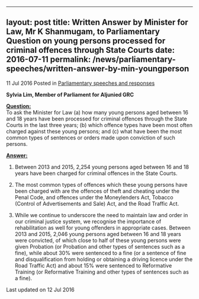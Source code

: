 
---
layout: post
title:  Written Answer by Minister for Law, Mr K Shanmugam, to Parliamentary Question on young persons processed for criminal offences through State Courts
date:   2016-07-11
permalink: /news/parliamentary-speeches/written-answer-by-min-youngperson
---

11 Jul 2016 Posted in [Parliamentary speeches and responses](/news/parliamentary-speeches)

**Sylvia Lim, Member of Parliament for Aljunied GRC**


**<u>Question:</u>**  
To ask the Minister for Law (a) how many young persons aged between 16 and 18 years have been processed for criminal offences through the State Courts in the last three years; (b) which offence types have been most often charged against these young persons; and (c) what have been the most common types of sentences or orders made upon conviction of such persons.


**<u>Answer:</u>**  
1. Between 2013 and 2015, 2,254 young persons aged between 16 and 18 years have been charged for criminal offences in the State Courts.

2. The most common types of offences which these young persons have been charged with are the offences of theft and cheating under the Penal Code, and offences under the Moneylenders Act, Tobacco (Control of Advertisements and Sale) Act, and the Road Traffic Act.

3. While we continue to underscore the need to maintain law and order in our criminal justice system, we recognise the importance of rehabilitation as well for young offenders in appropriate cases. Between 2013 and 2015, 2,046 young persons aged between 16 and 18 years were convicted, of which close to half of these young persons were given Probation (or Probation and other types of sentences such as a fine), while about 30% were sentenced to a fine (or a sentence of fine and disqualification from holding or obtaining a driving licence under the Road Traffic Act) and about 15% were sentenced to Reformative Training (or Reformative Training and other types of sentences such as a fine). 




<p class="right-side-updated">Last updated on 12 Jul 2016</p> 
